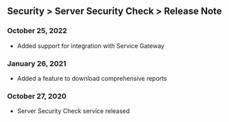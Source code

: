 ## Security > Server Security Check > Release Note

### October 25, 2022
* Added support for integration with Service Gateway

### January 26, 2021
* Added a feature to download comprehensive reports

### October 27, 2020
* Server Security Check service released
